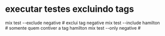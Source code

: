 # executar testes excluindo tags

mix test --exclude negative # exclui tag negative
mix test --include hamilton # somente quem contiver a tag hamilton
mix test --only negative # 